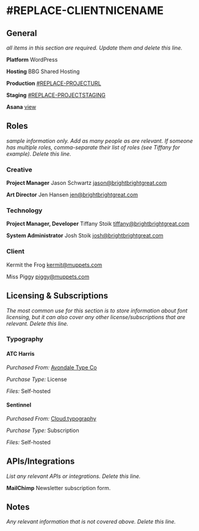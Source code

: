 # #REPLACE-CLIENTNICENAME

## General

_all items in this section are required. Update them and delete this line._

**Platform**
WordPress

**Hosting**
BBG Shared Hosting

**Production**
[#REPLACE-PROJECTURL](#REPLACE-PROJECTURL)

**Staging**
[#REPLACE-PROJECTSTAGING](#REPLACE-PROJECTSTAGING)

**Asana**
[view](#REPLACE-ASANAURL)


## Roles

_sample information only. Add as many people as are relevant. If someone has multiple roles, comma-separate their list of roles (see Tiffany for example). Delete this line._

### Creative

**Project Manager**
Jason Schwartz
[jason@brightbrightgreat.com](mailto:jason@brightbrightgreat.com)

**Art Director**
Jen Hansen
[jen@brightbrightgreat.com](mailto:jen@brightbrightgreat.com)

### Technology

**Project Manager, Developer**
Tiffany Stoik
[tiffany@brightbrightgreat.com](mailto:tiffany@brightbrightgreat.com)

**System Administrator**
Josh Stoik
[josh@brightbrightgreat.com](mailto:josh@brightbrightgreat.com)

### Client
Kermit the Frog
[kermit@muppets.com](mailto:kermit@muppets.com)

Miss Piggy
[piggy@muppets.com](mailto:piggy@muppets.com)


## Licensing & Subscriptions

_The most common use for this section is to store information about font licensing, but it can also cover any other license/subscriptions that are relevant. Delete this line._

### Typography

#### ATC Harris
*Purchased From:*
[Avondale Type Co](http://avondaletypeco.com)

*Purchase Type:*
License

*Files:*
Self-hosted

#### Sentinnel
*Purchased From:*
[Cloud.typography](http://cloud.typograhy.com)

*Purchase Type:*
Subscription

*Files:*
Self-hosted

## APIs/Integrations

_List any relevant APIs or integrations. Delete this line._

**MailChimp**
Newsletter subscription form.


## Notes

_Any relevant information that is not covered above. Delete this line._
